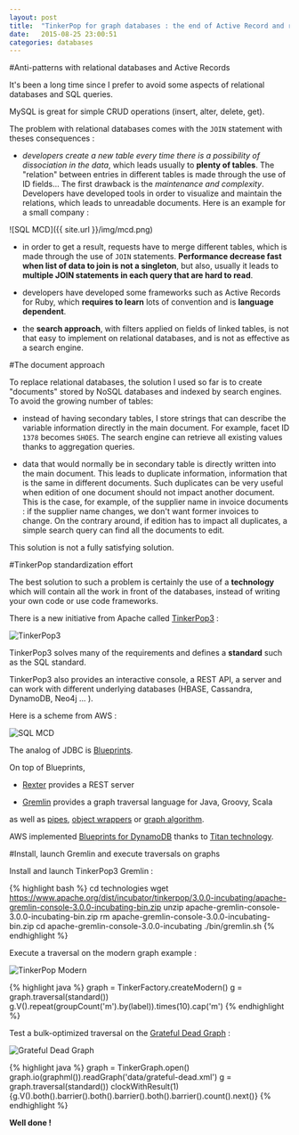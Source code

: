 ```yaml
---
layout: post
title:  "TinkerPop for graph databases : the end of Active Record and relational databases"
date:   2015-08-25 23:00:51
categories: databases
---
```


#Anti-patterns with relational databases and Active Records

It's been a long time since I prefer to avoid some aspects of relational databases and SQL queries.

MySQL is great for simple CRUD operations (insert, alter, delete, get).

The problem with relational databases comes with the `JOIN` statement with theses consequences :

- *developers create a new table every time there is a possibility of dissociation in the data*, which leads usually to **plenty of tables**. The "relation" between entries in different tables is made through the use of ID fields... The first drawback is the *maintenance and complexity*. Developers have developed tools in order to visualize and maintain the relations, which leads to unreadable documents. Here is an example for a small company :

![SQL MCD]({{ site.url }}/img/mcd.png)

- in order to get a result, requests have to merge different tables, which is made through the use of `JOIN` statements. **Performance decrease fast when list of data to join is not a singleton**, but also, usually it leads to **multiple JOIN statements in each query that are hard to read**.

- developers have developed some frameworks such as Active Records for Ruby, which **requires to learn** lots of convention and is **language dependent**.

- the **search approach**, with filters applied on fields of linked tables, is not that easy to implement on relational databases, and is not as effective as a search engine.

#The document approach

To replace relational databases, the solution I used so far is to create "documents" stored by NoSQL databases and indexed by search engines. To avoid the growing number of tables:

- instead of having secondary tables, I store strings that can describe the variable information directly in the main document. For example, facet ID `1378` becomes `SHOES`. The search engine can retrieve all existing values thanks to aggregation queries.

- data that would normally be in secondary table is directly written into the main document. This leads to duplicate information, information that is the same in different documents. Such duplicates can be very useful when edition of one document should not impact another document. This is the case, for example, of the supplier name in invoice documents : if the supplier name changes, we don't want former invoices to change. On the contrary around, if edition has to impact all duplicates, a simple search query can find all the documents to edit.

This solution is not a fully satisfying solution.

#TinkerPop standardization effort

The best solution to such a problem is certainly the use of a **technology** which will contain all the work in front of the databases, instead of writing your own code or use code frameworks.

There is a new initiative from Apache called [TinkerPop3](http://tinkerpop.incubator.apache.org/docs/3.0.0-incubating/) :

![TinkerPop3](http://tinkerpop.incubator.apache.org/docs/3.0.0-incubating/images/graph-computing.png)

TinkerPop3 solves many of the requirements and defines a **standard** such as the SQL standard.

TinkerPop3 also provides an interactive console, a REST API, a server and can work with different underlying databases (HBASE, Cassandra, DynamoDB, Neo4j ... ).

Here is a scheme from AWS :

![SQL MCD](https://media.amazonwebservices.com/blog/2015/gr_the_parts_3.png)

The analog of JDBC is [Blueprints](https://github.com/tinkerpop/blueprints/wiki).

On top of Blueprints,

- [Rexter](https://github.com/tinkerpop/rexster/wiki) provides a REST server

- [Gremlin](https://github.com/tinkerpop/gremlin/wiki) provides a graph traversal language for Java, Groovy, Scala

as well as [pipes](https://github.com/tinkerpop/pipes/wiki), [object wrappers](http://frames.tinkerpop.com/) or [graph algorithm](http://furnace.tinkerpop.com/).

AWS implemented [Blueprints for DynamoDB](https://aws.amazon.com/fr/blogs/aws/new-store-and-process-graph-data-using-the-dynamodb-storage-backend-for-titan/) thanks to [Titan technology](http://thinkaurelius.github.io/titan/).



#Install, launch Gremlin and execute traversals on graphs

Install and launch TinkerPop3 Gremlin :

{% highlight bash %}
cd technologies
wget https://www.apache.org/dist/incubator/tinkerpop/3.0.0-incubating/apache-gremlin-console-3.0.0-incubating-bin.zip
unzip apache-gremlin-console-3.0.0-incubating-bin.zip
rm apache-gremlin-console-3.0.0-incubating-bin.zip
cd apache-gremlin-console-3.0.0-incubating
./bin/gremlin.sh
{% endhighlight %}

Execute a traversal on the modern graph example :

![TinkerPop Modern](http://tinkerpop.incubator.apache.org/docs/3.0.0-incubating/images/tinkerpop-modern.png)

{% highlight java %}
graph = TinkerFactory.createModern()
g = graph.traversal(standard())
g.V().repeat(groupCount('m').by(label)).times(10).cap('m')
{% endhighlight %}



Test a bulk-optimized traversal on the [Grateful Dead Graph](https://github.com/tinkerpop/gremlin/wiki/Defining-a-More-Complex-Property-Graph) :

![Grateful Dead Graph](https://github.com/tinkerpop/gremlin/raw/master/doc/images/graph-example-2.jpg)

{% highlight java %}
graph = TinkerGraph.open()
graph.io(graphml()).readGraph('data/grateful-dead.xml')
g = graph.traversal(standard())
clockWithResult(1){g.V().both().barrier().both().barrier().both().barrier().count().next()}
{% endhighlight %}

**Well done !**
